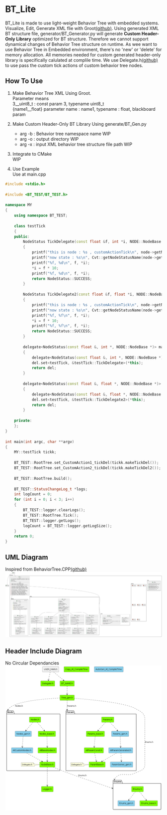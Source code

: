 BT_Lite
===
BT_Lite is made to use light-weight Behavior Tree with embedded systems. Visualize, Edit, Generate XML flie with Groot[(github)](https://github.com/BehaviorTree/Groot). Using generated XML BT structure file, generator/BT_Generator.py will generate **Custom Header-Only Library** optimized for BT structure. Therefore we cannot support dynamical changes of Behavior Tree structure on runtime. As wee want to use Behavior Tree in Embedded environment, there's no 'new' or 'delete' for memory allocation. All memories needed for custom generated header-only library is specifically calulated at complile time. We use Delegate.h[(github)](https://github.com/rosbacke/delegate) to use pass the custom tick actions of custom behavior tree nodes. 

How To Use
---
1. Make Behavior Tree XML 
Using Groot.   
Parameter means   
3__uint8_t : const param 3, typename uint8_t   
{name1__float} parameter name : name1, typename : float, blackboard param

2. Make Custom Header-Only BT Library
Using generate/BT_Gen.py
    - arg -b : Behavior tree namespace name WIP   
    - arg -o : output directory WIP
    - arg -x : input XML behavior tree structure file path WIP

3. Integrate to CMake   
WIP

4. Use Example   
Use at main.cpp
```cpp
#include <stdio.h>

#include <BT_TEST/BT_TEST.h>

namespace MY
{
    using namespace BT_TEST;

    class testTick
    {
    public:
        NodeStatus TickDelegate(const float &f, int *i, NODE::NodeBase *node)
        {
            printf("this is node : %s , customActionTick\n", node->getName());
            printf("now state : %s\n", Cvt::getNodeStatusName(node->getStatus()));
            printf("%f, %d\n", f, *i);
            *i = f * 10;
            printf("%f, %d\n", f, *i);
            return NodeStatus::SUCCESS;
        }

        NodeStatus TickDelegate2(const float &f, float *i, NODE::NodeBase *node)
        {
            printf("this is node : %s , customActionTick\n", node->getName());
            printf("now state : %s\n", Cvt::getNodeStatusName(node->getStatus()));
            printf("%f, %f\n", f, *i);
            *i = f * 10;
            printf("%f, %f\n", f, *i);
            return NodeStatus::SUCCESS;
        }

        delegate<NodeStatus(const float &, int *, NODE::NodeBase *)> makeTickDel()
        {
            delegate<NodeStatus(const float &, int *, NODE::NodeBase *)> del;
            del.set<testTick, &testTick::TickDelegate>(*this);
            return del;
        }

        delegate<NodeStatus(const float &, float *, NODE::NodeBase *)> makeTickDel2()
        {
            delegate<NodeStatus(const float &, float *, NODE::NodeBase *)> del;
            del.set<testTick, &testTick::TickDelegate2>(*this);
            return del;
        }

    private:
    };
}

int main(int argc, char **argv)
{
    MY::testTick tickk;

    BT_TEST::RootTree.set_CustomAction1_tickDel(tickk.makeTickDel());
    BT_TEST::RootTree.set_CustomAction2_tickDel(tickk.makeTickDel2());

    BT_TEST::RootTree.build();

    BT_TEST::StatusChangeLog_t *logs;
    int logCount = 0;
    for (int i = 0; i < 3; i++)
    {
        BT_TEST::logger.clearLogs();
        BT_TEST::RootTree.Tick();
        BT_TEST::logger.getLogs();
        logCount = BT_TEST::logger.getLogSize();
    }
    return 0;
}
```


UML Diagram
---
Inspired from BehaviorTree.CPP[(github)](https://github.com/BehaviorTree/BehaviorTree.CPP)   
![UML](./out/UML/test.png)

Header Include Diagram
---
No Circular Dependancies
![Header](./out/Header/BT_Lite_Headers.png)